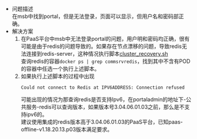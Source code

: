 -   问题描述  
    在msb中找到portal，但是无法登录，页面可以显示，但用户名和密码部正确。
-   解决方案  
    1.  在PaaS平台中msb中无法登录portal的问题，用户明和密码均正确，很有可能是由于redis的问题导致的。如果存在节点漂移的问题，导致redis无法连接到redis-server，这种情况执行脚本[cluster_recovery.sh](resource/cluster_recovery.sh)  
        查询redis的容器```docker ps | grep commsrvredis```，找到其中不含有POD的容器中任选一个执行上述脚本。
    2.  如果执行上述脚本的过程中出现
        ```
        Could not connect to Redis at IPV6ADDRESS: Connection refused
        ```
        可能出现的情况为那查询redis是否支持Ipv6，在portaladmin的地址下-公共服务-redis可以查询版本，如果版本号3.04.06.01.03之前，那么是不支持ipv6的。  
        建议使用集成的redis版本高于3.04.06.01.03的PaaS平台，已知paas-offline-v1.18.20.13.p03版本满足要求。

